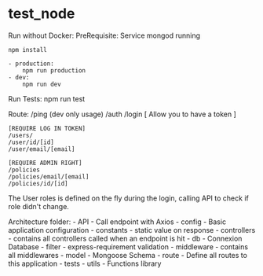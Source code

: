 # test_node

Run without Docker:
    PreRequisite: Service mongod running
    
    npm install

    - production:
        npm run production
    - dev:
        npm run dev

Run Tests:
    npm run test

Route:
    /ping (dev only usage)
    /auth
    /login [ Allow you to have a token ]
    
    [REQUIRE LOG IN TOKEN]
    /users/
    /user/id/[id]
    /user/email/[email]

    [REQUIRE ADMIN RIGHT]
    /policies
    /policies/email/[email]
    /policies/id/[id]

The User roles is defined on the fly during the login, calling API to check if role didn't change.

Architecture folder:
    - API - Call endpoint with Axios
    - config - Basic application configuration
    - constants - static value on response
    - controllers - contains all controllers called when an endpoint is hit
    - db - Connexion Database
    - filter - express-requirement validation
    - middleware - contains all middlewares
    - model - Mongoose Schema
    - route - Define all routes to this application
    - tests
    - utils - Functions library